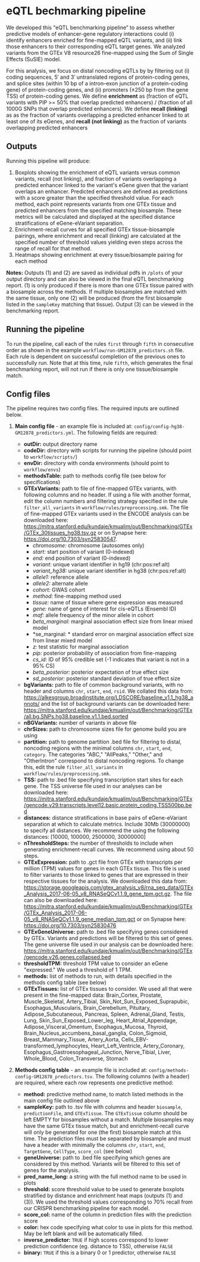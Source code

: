 # eQTL bechmarking pipeline
We developed this "eQTL benchmarking pipeline” to assess whether predictive models of enhancer-gene regulatory interactions could (i) identify enhancers enriched for fine-mapped eQTL variants, and (ii) link those enhancers to their corresponding eQTL target genes. We analyzed variants from the GTEx V8 resource26 fine-mapped using the Sum of Single Effects (SuSIE) model.

For this analysis, we focus on distal noncoding eQTLs by by filtering out (i) coding sequences, 5′ and 3′ untranslated regions of protein-coding genes, and splice sites (within 10 bp of a intron–exon junction of a protein-coding gene) of protein-coding genes, and (ii) promoters (±250 bp from the gene TSS) of protein-coding genes. We define **enrichment** as (fraction of eQTL variants with PIP >= 50% that overlap predicted enhancers) / (fraction of all 1000G SNPs that overlap predicted enhancers). We define **recall (linking)** as as the fraction of variants overlapping a predicted enhancer linked to at least one of its eGenes, and **recall (not linking)** as the fraction of variants overlapping predicted enhancers

## Outputs
Running this pipeline will produce:
1. Boxplots showing the enrichment of eQTL variants versus common variants, recall (not linking), and fraction of variants overlapping a predicted enhancer linked to the variant's eGene given that the variant overlaps an enhancer. Predicted enhancers are defined as predictions with a score greater than the specified threshold value. For each method, each point represents variants from one GTEx tissue and predicted enhancers from the specified matching biosample. These metrics will be calculated and displayed at the specified distance stratifications of eGene-eVariant separation.
2. Enrichment-recall curves for all specified GTEx tissue-biosample pairings, where enrichment and recall (linking) are calculated at the specified number of threshold values yielding even steps across the range of recall for that method.
3. Heatmaps showing enrichment at every tissue/biosample pairing for each method

**Notes:** Outputs (1) and (2) are saved as individual pdfs in  `/plots` of your output directory and can also be viewed in the final eQTL benchmarking report. (1) is only produced if there is more than one GTEx tissue paired with a biosample across the methods. If multiple biosamples are matched with the same tissue, only one (2) will be produced (from the first biosample listed in the `sampleKey` matching that tissue). Output (3) can be viewed in the benchmarking report.

## Running the pipeline
To run the pipeline, call each of the rules `first` through `fifth` in consecutive order as shown in the example `workflow/run-GM12878_predictors.sh` file. Each rule is dependent on successful completion of the previous ones to successfully run. Note that at this time, rule `fifth`, which generates the final benchmarking report, will not run if there is only one tissue/biosample match.

## Config files
The pipeline requires two config files. The required inputs are outlined below.
1. **Main config file** - an example file is included at: `config/config-hg38-GM12878_predictors.yml`. The following fields are required:
    - **outDir:** output directory name
    - **codeDir:** directory with scripts for running the pipeline (should point to `workflow/scripts/`)
    - **envDir:** directory with conda environments (should point to `workflow/envs`)
    - **methodsTable:** path to methods config file (see below for specifications)
    - **GTExVariants:** path to file of fine-mapped GTEx variants, with following columns and no header. If using a file with another format, edit the column numbers and filtering strategy specified in the rule `filter_all_variants` in `workflow/rules/preprocessing.smk`. The file of fine-mapped GTEx variants used in the ENCODE analysis can be downloaded here: https://mitra.stanford.edu/kundaje/kmualim/out/Benchmarking/GTEx/GTEx_30tissues_hg38.tsv.gz or on Synapse here: https://doi.org/10.7303/syn25830547.
      - *chromosome:*      chromosome (autosomes only)
      - *start:*   start position of variant (0-indexed)
      - *end:*     end position of variant (0-indexed)
      - *variant:* unique variant identifier in hg19 (chr:pos:ref:alt)
      - *variant_hg38:*    unique variant identifier in hg38 (chr:pos:ref:alt)
      - *allele1:* reference allele 
      - *allele2:* alternate allele
      - *cohort:*  GWAS cohort
      - *method:*  fine-mapping method used
      - *tissue:*  name of tissue where gene expression was measured
      - *gene:*    name of gene of interest for cis-eQTLs (Ensembl ID)
      - *maf:*     allele frequency of the minor allele in cohort
      - *beta_marginal:*   marginal association effect size from linear mixed model
      - *se_marginal: *    standard error on marginal association effect size from linear mixed model
      - *z:*       test statistic for marginal association
      - *pip:*     posterior probability of association from fine-mapping
      - *cs_id:*   ID of 95% credible set (-1 indicates that variant is not in a 95% CS)
      - *beta_posterior:*  posterior expectation of true effect size
      - *sd_posterior:*    posterior standard deviation of true effect size
    - **bgVariants:** path to file of common background variants, with no header and columns `chr`, `start`, `end`, `rsid`. We collated this data from: https://alkesgroup.broadinstitute.org/LDSCORE/baseline_v1.1_hg38_annots/ and the list of background variants can be downloaded here: https://mitra.stanford.edu/kundaje/kmualim/out/Benchmarking/GTEx/all.bg.SNPs.hg38.baseline.v1.1.bed.sorted
    - **nBGVariants:** number of variants in above file
    - **chrSizes:** path to chromosome sizes file for genome build you are using
    - **partition:** path to genome partition .bed file for filtering to distal, noncoding regions with the minimal columns `chr`, `start`, `end`, `category`. The categories "ABC," "AllPeaks," "Other," and "OtherIntron" correspond to distal noncoding regions. To change this, edit the rule `filter_all_variants` in `workflow/rules/preprocessing.smk`.
    - **TSS:** path to .bed file specifying transcription start sites for each gene. The TSS universe file used in our analyses can be downloaded here: https://mitra.stanford.edu/kundaje/kmualim/out/Benchmarking/GTEx/gencode.v29.transcripts.level12.basic.protein_coding.TSS500bp.bed 
    - **distances:** distance stratifications in base pairs of eGene-eVariant separation at which to calculate metrics. Include 30Mb (30000000) to specify all distances. We recommend the using the following distances: [10000, 100000, 2500000, 30000000]
    - **nThresholdSteps:** the number of thresholds to include when generating enrichment-recall curves. We recommend using about 50 steps.
    - **GTExExpression:** path to .gct file from GTEx with transcripts per million (TPM) values for genes in each GTEx tissue. This file is used to filter variants to those linked to genes that are expressed in their respective tissues for the analysis. We downloaded this data from: https://storage.googleapis.com/gtex_analysis_v8/rna_seq_data/GTEx_Analysis_2017-06-05_v8_RNASeQCv1.1.9_gene_tpm.gct.gz. The file can also be downloaded here: https://mitra.stanford.edu/kundaje/kmualim/out/Benchmarking/GTEx/GTEx_Analysis_2017-06-05_v8_RNASeQCv1.1.9_gene_median_tpm.gct or on Synapse here: https://doi.org/10.7303/syn25830476
    - **GTExGeneUniverse:** path to .bed file specifying genes considered by GTEx. Variants and predictions will be filtered to this set of genes. The gene universe file used in our analysis can be downloaded here: https://mitra.stanford.edu/kundaje/kmualim/out/Benchmarking/GTEx/gencode.v26.genes.collapsed.bed
    - **thresholdTPM:** threshold TPM value to consider an eGene "expressed." We used a threshold of 1 TPM. 
    - **methods:** list of methods to run, with details specified in the methods config table (see below)
    - **GTExTissues:** list of GTEx tissues to consider. We used all that were present in the fine-mapped data: Brain_Cortex, Prostate, Muscle_Skeletal, Artery_Tibial, Skin_Not_Sun_Exposed_Suprapubic, Esophagus_Muscularis, Brain_Cerebellum, Pituitary, Adipose_Subcutaneous, Pancreas, Spleen, Adrenal_Gland, Testis, Lung, Skin_Sun_Exposed_Lower_leg, Heart_Atrial_Appendage, Adipose_Visceral_Omentum, Esophagus_Mucosa, Thyroid, Brain_Nucleus_accumbens_basal_ganglia, Colon_Sigmoid, Breast_Mammary_Tissue, Artery_Aorta, Cells_EBV-transformed_lymphocytes, Heart_Left_Ventricle, Artery_Coronary, Esophagus_Gastroesophageal_Junction, Nerve_Tibial, Liver, Whole_Blood, Colon_Transverse, Stomach
  
2. **Methods config table** - an example file is included at: `config/methods-config-GM12878_predictors.tsv`. The following columns (with a header) are required, where each row represents one predictive method:
   - **method:** predictive method name, to match listed methods in the main config file outlined above
   - **sampleKey:** path to .tsv file with columns and header `biosample`, `predictionFile`, and `GTExTissue`. The `GTExTissue` column should be left EMPTY for biosamples without a match. Multiple biosamples may have the same GTEx tissue match, but and enrichment-recall curve will only be generated for one (the first) biosample match at this time. The prediction files must be separated by biosample and must have a header with minimally the columns `chr`, `start`, `end`, `TargetGene`, `CellType`, `score_col` (see below)
   - **geneUniverse:** path to .bed file specifying which genes are considered by this method. Variants will be filtered to this set of genes for the analysis.
   - **pred_name_long:** a string with the full method name to be used in plots
   - **threshold:** score threshold value to be used to generate boxplots stratified by distance and enrichment heat maps (outputs (1) and (3)). We used the threshold values corresponding to 70% recall from our CRISPR benchmarking pipeline for each model.
   - **score_col:** name of the column in prediction files with the prediction score
   - **color:** hex code specifying what color to use in plots for this method. May be left blank and will be automatically filled.
   - **inverse_predictor:** `TRUE` if high scores correspond to lower prediction confidence (eg. distance to TSS), otherwise `FALSE`
   - **binary:** `TRUE` if this is a binary 0 or 1 predictor, otherwise `FALSE`


